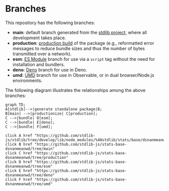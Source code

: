 <!--

@license Apache-2.0

Copyright (c) 2022 The Stdlib Authors.

Licensed under the Apache License, Version 2.0 (the "License");
you may not use this file except in compliance with the License.
You may obtain a copy of the License at

    http://www.apache.org/licenses/LICENSE-2.0

Unless required by applicable law or agreed to in writing, software
distributed under the License is distributed on an "AS IS" BASIS,
WITHOUT WARRANTIES OR CONDITIONS OF ANY KIND, either express or implied.
See the License for the specific language governing permissions and
limitations under the License.

-->

# Branches

This repository has the following branches:

-   **main**: default branch generated from the [stdlib project][stdlib-url], where all development takes place.
-   **production**: [production build][production-url] of the package (e.g., reformatted error messages to reduce bundle sizes and thus the number of bytes transmitted over a network).
-   **esm**: [ES Module][esm-url] branch for use via a `script` tag without the need for installation and bundlers.
-   **deno**: [Deno][deno-url] branch for use in Deno.
-   **umd**: [UMD][umd-url] branch for use in Observable, or in dual browser/Node.js environments.

The following diagram illustrates the relationships among the above branches:

```mermaid
graph TD;
A[stdlib]-->|generate standalone package|B;
B[main] -->|productionize| C[production];
C -->|bundle| D[esm];
C -->|bundle| E[deno];
C -->|bundle| F[umd];

click A href "https://github.com/stdlib-js/stdlib/tree/develop/lib/node_modules/%40stdlib/stats/base/dsnanmeanwd"
click B href "https://github.com/stdlib-js/stats-base-dsnanmeanwd/tree/main"
click C href "https://github.com/stdlib-js/stats-base-dsnanmeanwd/tree/production"
click D href "https://github.com/stdlib-js/stats-base-dsnanmeanwd/tree/esm"
click E href "https://github.com/stdlib-js/stats-base-dsnanmeanwd/tree/deno"
click F href "https://github.com/stdlib-js/stats-base-dsnanmeanwd/tree/umd"
```

[stdlib-url]: https://github.com/stdlib-js/stdlib/tree/develop/lib/node_modules/%40stdlib/stats/base/dsnanmeanwd
[production-url]: https://github.com/stdlib-js/stats-base-dsnanmeanwd/tree/production
[deno-url]: https://github.com/stdlib-js/stats-base-dsnanmeanwd/tree/deno
[umd-url]: https://github.com/stdlib-js/stats-base-dsnanmeanwd/tree/umd
[esm-url]: https://github.com/stdlib-js/stats-base-dsnanmeanwd/tree/esm